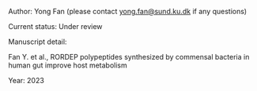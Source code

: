 Author: Yong Fan (please contact yong.fan@sund.ku.dk if any questions)

Current status: Under review

Manuscript detail:

Fan Y. et al., RORDEP polypeptides synthesized by commensal bacteria in human gut improve host metabolism

Year: 2023
